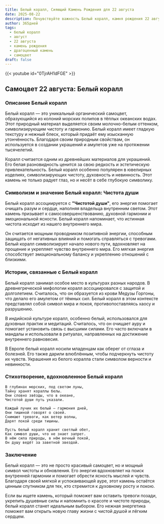 ```yaml
---
title: Белый коралл, Сияющий Камень Рождения для 22 августа
date: 2025-08-22
description: Почувствуйте важность Белый коралл, камня рождения 22 августа, который символизирует Чистота души. Пусть его красота и значение осветят ваш день.
author: 365дней
tags:
  - белый коралл
  - август
  - 22 августа
  - камень рождения
  - драгоценный камень
  - самоцвет
draft: false
---
```


{{< youtube id="0TjrAH1dFGE" >}}

## Самоцвет 22 августа: Белый коралл

### Описание Белый коралл

Белый коралл — это уникальный органический самоцвет, образующийся из колоний морских полипов в тёплых океанских водах. Этот природный материал выделяется своим молочно-белым оттенком, символизирующим чистоту и гармонию. Белый коралл имеет гладкую текстуру и нежный блеск, который придаёт ему изысканную утончённость. Благодаря своим природным свойствам, он используется в создании украшений и амулетов уже на протяжении тысячелетий.

Коралл считается одним из древнейших материалов для украшений. Его белая разновидность ценится за свою редкость и эстетическую привлекательность. Белый коралл особенно популярен в ювелирных изделиях, символизирующих чистоту, духовность и невинность. Этот камень не только радует глаз, но и несёт в себе глубокую символику.

### Символизм и значение Белый коралл: Чистота души

Белый коралл ассоциируется с **"Чистотой души"**, его энергия помогает очищать разум и сердце, наполняя владельца внутренним светом. Этот камень призывает к самосовершенствованию, духовной гармонии и эмоциональной ясности. Белый коралл напоминает, что истинная чистота исходит из нашего внутреннего мира.

Он считается мощным проводником позитивной энергии, способным защищать от негативных влияний и помогать справляться с тревогами. Белый коралл символизирует начало нового пути, вдохновляет на прощение и укрепляет чувство внутреннего мира. Его мягкая энергия способствует эмоциональному балансу и укреплению отношений с близкими.

### Истории, связанные с Белый коралл

Белый коралл занимал особое место в культурах разных народов. В древнегреческой мифологии коралл ассоциировался с защитой и долголетием. Считалось, что он образуется из крови Медузы Горгоны, что делало его амулетом от тёмных сил. Белый коралл в этом контексте представлял собой символ мира и покоя, противопоставляясь хаосу и разрушению.

В индийской культуре коралл, особенно белый, использовался для духовных практик и медитаций. Считалось, что он очищает ауру и помогает установить связь с высшими силами. Его часто включали в мандалы и использовали в ритуалах, направленных на достижение внутреннего равновесия.

В Европе белый коралл носили младенцам как оберег от сглаза и болезней. Его также дарили влюблённым, чтобы подчеркнуть чистоту их чувств. Украшения из белого коралла стали символом верности и невинности.

### Стихотворение, вдохновленное Белый коралл

```
В глубинах морских, под светом луны,  
Тайну хранят кораллы белы.  
Они словно звёзды, что в океане,  
Чистотой души путь указали.

Каждый лучик их белый — гармония дней,  
Они тишиной говорят о своей.  
Снимают тревоги, как ветер волны,  
Дарят покой среди тишины.

Пусть белый коралл хранит светлый обет,  
Как символ души, что не знает запрет.  
В нём сила природы, в нём вечный покой,  
Он душу ведёт за заветной звездой.
```

### Заключение

Белый коралл — это не просто красивый самоцвет, но и мощный символ чистоты и обновления. Его энергия вдохновляет на поиск внутренней гармонии и помогает обрести ясность мыслей и чувств. Благодаря своей мягкой и успокаивающей ауре, этот камень остаётся ценным спутником для тех, кто стремится к духовному росту и покою.

Если вы ищете камень, который поможет вам оставить тревоги позади, укрепить душевные силы и напомнить о красоте и чистоте природы, белый коралл станет идеальным выбором. Его нежная энергетика поможет вам открыть новую главу жизни с чистой душой и лёгким сердцем.